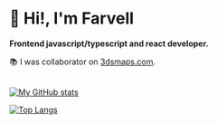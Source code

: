 # 👋 Hi!, I'm Farvell 
**Frontend javascript/typescript and react developer.** <br>

 📚 I was collaborator on <a href="https://3dsmaps.com/">3dsmaps.com</a>.<br><br>

[![My GitHub stats](https://github-readme-stats.vercel.app/api?username=farvellhub&show_icons=true&theme=dracula)](https://github.com/farvellhub/github-readme-stats)

[![Top Langs](https://github-readme-stats.vercel.app/api/top-langs/?username=farvellhub&layout=compact&theme=dracula)](https://github.com/farvellhub/github-readme-stats)
